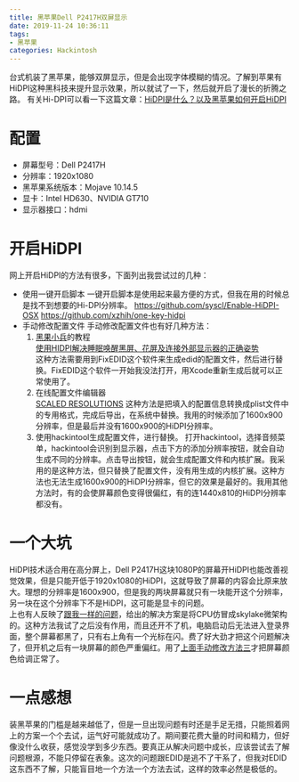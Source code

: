 ```yaml
---
title: 黑苹果Dell P2417H双屏显示
date: 2019-11-24 10:36:11
tags: 
- 黑苹果
categories: Hackintosh
---
```

台式机装了黑苹果，能够双屏显示，但是会出现字体模糊的情况。了解到苹果有HiDPI这种黑科技来提升显示效果，所以就试了一下，然后就开启了漫长的折腾之路。
有关Hi-DPI可以看一下这篇文章：[HiDPI是什么？以及黑苹果如何开启HiDPI](https://www.sqlsec.com/2018/09/hidpi.html)
<!-- more -->
# 配置
- 屏幕型号：Dell P2417H
- 分辨率：1920x1080
- 黑苹果系统版本：Mojave 10.14.5
- 显卡：Intel HD630、NVIDIA GT710
- 显示器接口：hdmi

# 开启HiDPI
网上开启HiDPI的方法有很多，下面列出我尝试过的几种：
- 使用一键开启脚本
一键开启脚本是使用起来最方便的方式，但我在用的时候总是找不到想要的Hi-DPI分辨率。
https://github.com/syscl/Enable-HiDPI-OSX
https://github.com/xzhih/one-key-hidpi
- 手动修改配置文件
手动修改配置文件也有好几种方法：
  1. [黑果小兵](https://blog.daliansky.net/)的教程  
  [使用HIDPI解决睡眠唤醒黑屏、花屏及连接外部显示器的正确姿势](https://blog.daliansky.net/Use-HIDPI-to-solve-sleep-wake-up-black-screen,-Huaping-and-connect-the-external-monitor-the-correct-posture.html)  
  这种方法需要用到FixEDID这个软件来生成edid的配置文件，然后进行替换。FixEDID这个软件一开始我没法打开，用Xcode重新生成后就可以正常使用了。
  2. 在线配置文件编辑器  
  [SCALED RESOLUTIONS](https://comsysto.github.io/Display-Override-PropertyList-File-Parser-and-Generator-with-HiDPI-Support-For-Scaled-Resolutions/)
  这种方法是把填入的配置信息转换成plist文件中的专用格式，完成后导出，在系统中替换。我用的时候添加了1600x900分辨率，但是最后并没有1600x900的HiDPI分辨率。
  3. <span id='jump'>使用hackintool生成配置文件，进行替换。</span>
  打开hackintool，选择音频菜单，hackintool会识别到显示器，点击下方的添加分辨率按钮，就会自动生成不同的分辨率。点击导出按钮，就会生成配置文件和内核扩展。我采用的是这种方法，但只替换了配置文件，没有用生成的内核扩展。这种方法也无法生成1600x900的HiDPI分辨率，但它的效果是最好的。我用其他方法时，有的会使屏幕颜色变得很偏红，有的连1440x810的HiDPI分辨率都没有。

# 一个大坑
HiDPI技术适合用在高分屏上，Dell P2417H这块1080P的屏幕开HiDPI也能改善视觉效果，但是只能开低于1920x1080的HiDPI，这就导致了屏幕的内容会比原来放大。理想的分辨率是1600x900，但是我的两块屏幕就只有一块能开这个分辨率，另一块在这个分辨率下不是HiDPI，这可能是显卡的问题。  
上也有人反映了[跟我一样的问题](https://github.com/xzhih/one-key-hidpi/issues/37)，给出的解决方案是将CPU仿冒成skylake微架构的。这种方法我试了之后没有作用，而且还开不了机，电脑启动后无法进入登录界面，整个屏幕都黑了，只有右上角有一个光标在闪。费了好大劲才把这个问题解决了，但开机之后有一块屏幕的颜色严重偏红。用了[上面手动修改方法三](#jump)才把屏幕颜色给调正常了。

# 一点感想  
装黑苹果的门槛是越来越低了，但是一旦出现问题有时还是手足无措，只能照着网上的方案一个个去试，运气好可能就成功了。期间要花费大量的时间和精力，但好像没什么收获，感觉没学到多少东西。要真正从解决问题中成长，应该尝试去了解问题根源，不能只停留在表象。这次的问题跟EDID是逃不了干系了，但我对EDID这东西不了解，只能盲目地一个方法一个方法去试，这样的效率必然是极低的。
